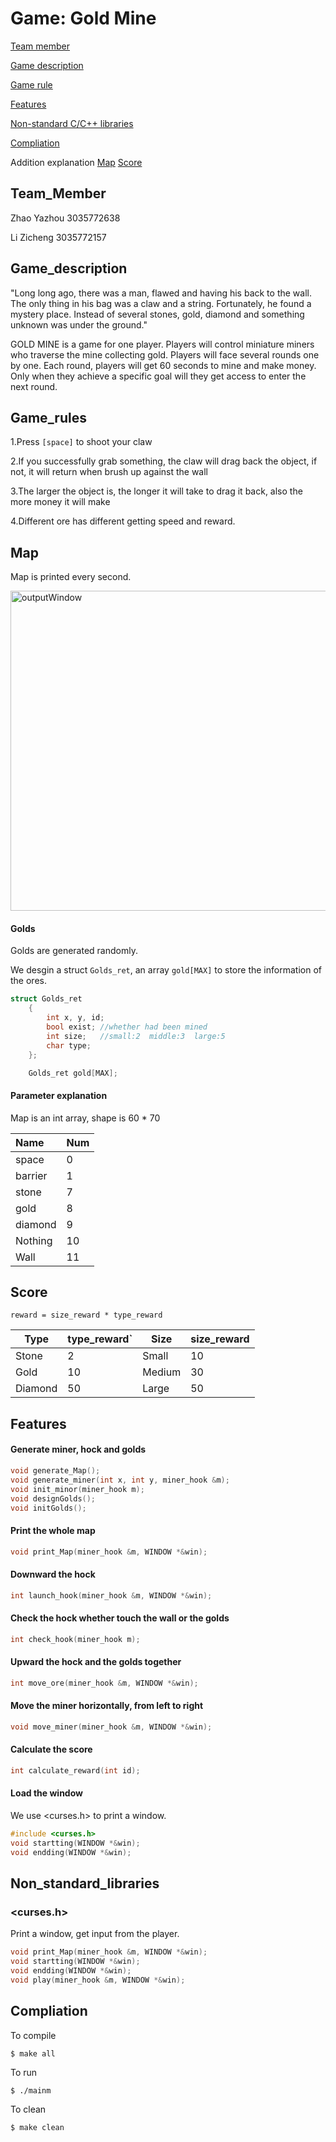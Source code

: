 # Game: Gold Mine

[Team member](#Team_Member)

[Game description](#Game_description)

[Game rule](#Game_rules)

[Features](#Features) 

[Non-standard C/C++ libraries](#Non_standard_libraries)

[Compliation](#Compliation)

Addition explanation [Map](#Map)  [Score](#Score)

## Team_Member

Zhao Yazhou 3035772638 

Li Zicheng 3035772157

## Game_description

"Long long ago, there was a man, flawed and having his back to the wall. The only thing in his bag was a claw and a string. Fortunately, he found a mystery place. Instead of several stones, gold, diamond and something unknown was under the ground."



GOLD MINE is a game for one player. Players will control miniature miners who traverse the mine collecting gold. Players will face several rounds one by one. Each round, players will get 60 seconds to mine and make money. Only when they achieve a specific goal will they get access to enter the next round.

## Game_rules

1.Press `[space]` to shoot your claw

2.If you successfully grab something, the claw will drag back the object, if not, it will return when brush up against the wall

3.The larger the object is, the longer it will take to drag it back, also the more money it will make

4.Different ore has different getting speed and reward.

## Map

Map is printed every second.

<img width="512" alt="outputWindow" src="https://user-images.githubusercontent.com/76484768/116105861-4d9fba80-a6e4-11eb-82bb-6aebd2b40e22.png">

#### Golds

Golds are generated randomly.

We desgin a struct `Golds_ret`, an array `gold[MAX]` to store the information of the ores.

```c++
struct Golds_ret
    {
        int x, y, id;
        bool exist; //whether had been mined
        int size;   //small:2  middle:3  large:5
        char type;
    };

    Golds_ret gold[MAX];

```

#### Parameter explanation

Map is an int array, shape is 60 * 70

| Name    | Num  |
| :------ | ---- |
| space   | 0    |
| barrier | 1    |
| stone   | 7    |
| gold    | 8    |
| diamond | 9    |
| Nothing | 10   |
| Wall    | 11   |

## Score

`reward = size_reward * type_reward`

| Type    | type_reward` | Size   | size_reward |
| ------- | ------------ | ------ | ----------- |
| Stone   | 2            | Small  | 10          |
| Gold    | 10           | Medium | 30          |
| Diamond | 50           | Large  | 50          |

## Features

#### Generate miner, hock and golds

```cpp
void generate_Map();
void generate_miner(int x, int y, miner_hook &m);
void init_minor(miner_hook m);
void designGolds();
void initGolds();
```

#### Print the whole map

```cpp
void print_Map(miner_hook &m, WINDOW *&win);
```

#### Downward the hock

```cpp
int launch_hook(miner_hook &m, WINDOW *&win);
```

#### Check the hock whether touch the wall or the golds

```cpp
int check_hook(miner_hook m);
```

#### Upward the hock and the golds together

```cpp
int move_ore(miner_hook &m, WINDOW *&win);
```

#### Move the miner horizontally, from left to right

```cpp
void move_miner(miner_hook &m, WINDOW *&win);
```

#### Calculate the score

```cpp
int calculate_reward(int id);
```

#### Load the window

We use <curses.h> to print a window. 

```c++
#include <curses.h>
void startting(WINDOW *&win);
void endding(WINDOW *&win);
```

## Non_standard_libraries

###  <curses.h>

Print a window, get input from the player.

```cpp
void print_Map(miner_hook &m, WINDOW *&win);
void startting(WINDOW *&win);
void endding(WINDOW *&win);
void play(miner_hook &m, WINDOW *&win);
```

## Compliation

To compile

```
$ make all
```

To run

```
$ ./mainm
```

To clean

```
$ make clean
```

### 
